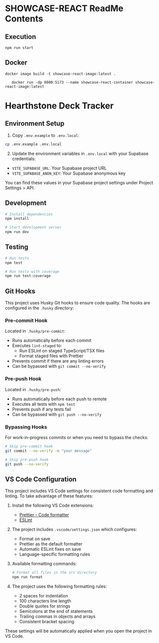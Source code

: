 # SHOWCASE-REACT ReadMe Contents

## Execution

```
npm run start
```

## Docker

```
docker image build -t showcase-react-image:latest .
```

```
   docker run -dp 8000:5173 --name showcase-react-container showcase-react-image:latest
```

# Hearthstone Deck Tracker

## Environment Setup

1. Copy `.env.example` to `.env.local`:

```bash
cp .env.example .env.local
```

2. Update the environment variables in `.env.local` with your Supabase credentials:

- `VITE_SUPABASE_URL`: Your Supabase project URL
- `VITE_SUPABASE_ANON_KEY`: Your Supabase anonymous key

You can find these values in your Supabase project settings under Project Settings > API.

## Development

```bash
# Install dependencies
npm install

# Start development server
npm run dev
```

## Testing

```bash
# Run tests
npm test

# Run tests with coverage
npm run test:coverage
```

## Git Hooks

This project uses Husky Git hooks to ensure code quality. The hooks are configured in the `.husky` directory:

### Pre-commit Hook

Located in `.husky/pre-commit`:

- Runs automatically before each commit
- Executes `lint-staged` to:
  - Run ESLint on staged TypeScript/TSX files
  - Format staged files with Prettier
- Prevents commit if there are any linting errors
- Can be bypassed with `git commit --no-verify`

### Pre-push Hook

Located in `.husky/pre-push`:

- Runs automatically before each push to remote
- Executes all tests with `npm test`
- Prevents push if any tests fail
- Can be bypassed with `git push --no-verify`

### Bypassing Hooks

For work-in-progress commits or when you need to bypass the checks:

```bash
# Skip pre-commit hook
git commit --no-verify -m "your message"

# Skip pre-push hook
git push --no-verify
```

## VS Code Configuration

This project includes VS Code settings for consistent code formatting and linting. To take advantage of these features:

1. Install the following VS Code extensions:

   - [Prettier - Code formatter](https://marketplace.visualstudio.com/items?itemName=esbenp.prettier-vscode)
   - [ESLint](https://marketplace.visualstudio.com/items?itemName=dbaeumer.vscode-eslint)

2. The project includes `.vscode/settings.json` which configures:

   - Format on save
   - Prettier as the default formatter
   - Automatic ESLint fixes on save
   - Language-specific formatting rules

3. Available formatting commands:

   ```bash
   # Format all files in the src directory
   npm run format
   ```

4. The project uses the following formatting rules:
   - 2 spaces for indentation
   - 100 characters line length
   - Double quotes for strings
   - Semicolons at the end of statements
   - Trailing commas in objects and arrays
   - Consistent bracket spacing

These settings will be automatically applied when you open the project in VS Code.
